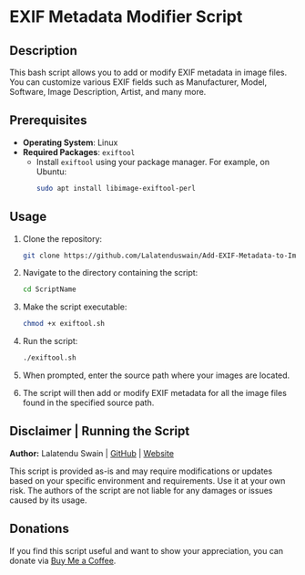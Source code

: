 # EXIF Metadata Modifier Script

## Description

This bash script allows you to add or modify EXIF metadata in image files. You can customize various EXIF fields such as Manufacturer, Model, Software, Image Description, Artist, and many more.

## Prerequisites

- **Operating System**: Linux
- **Required Packages**: `exiftool`
  - Install `exiftool` using your package manager. For example, on Ubuntu:
    ```bash
    sudo apt install libimage-exiftool-perl
    ```

## Usage

1. Clone the repository:
   ```bash
   git clone https://github.com/Lalatenduswain/Add-EXIF-Metadata-to-Images-Script.git
   ```

2. Navigate to the directory containing the script:
   ```bash
   cd ScriptName
   ```

3. Make the script executable:
   ```bash
   chmod +x exiftool.sh
   ```

4. Run the script:
   ```bash
   ./exiftool.sh
   ```

5. When prompted, enter the source path where your images are located.

6. The script will then add or modify EXIF metadata for all the image files found in the specified source path.

## Disclaimer | Running the Script

**Author:** Lalatendu Swain | [GitHub](https://github.com/Lalatenduswain) | [Website](https://blog.lalatendu.info/)

This script is provided as-is and may require modifications or updates based on your specific environment and requirements. Use it at your own risk. The authors of the script are not liable for any damages or issues caused by its usage.

## Donations

If you find this script useful and want to show your appreciation, you can donate via [Buy Me a Coffee](https://www.buymeacoffee.com/lalatendu.swain).
